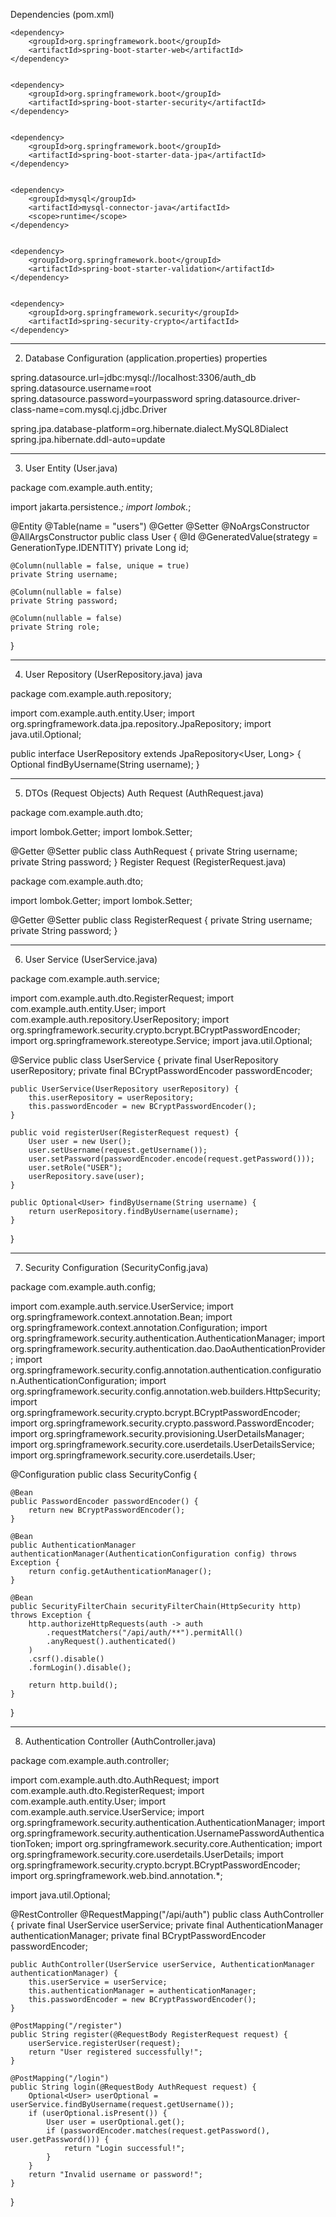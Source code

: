 Dependencies (pom.xml)

<dependencies>
   
    <dependency>
        <groupId>org.springframework.boot</groupId>
        <artifactId>spring-boot-starter-web</artifactId>
    </dependency>

   
    <dependency>
        <groupId>org.springframework.boot</groupId>
        <artifactId>spring-boot-starter-security</artifactId>
    </dependency>

   
    <dependency>
        <groupId>org.springframework.boot</groupId>
        <artifactId>spring-boot-starter-data-jpa</artifactId>
    </dependency>

   
    <dependency>
        <groupId>mysql</groupId>
        <artifactId>mysql-connector-java</artifactId>
        <scope>runtime</scope>
    </dependency>

   
    <dependency>
        <groupId>org.springframework.boot</groupId>
        <artifactId>spring-boot-starter-validation</artifactId>
    </dependency>

   
    <dependency>
        <groupId>org.springframework.security</groupId>
        <artifactId>spring-security-crypto</artifactId>
    </dependency>
</dependencies>


------------------------------------------------------------

2. Database Configuration (application.properties)
properties

spring.datasource.url=jdbc:mysql://localhost:3306/auth_db
spring.datasource.username=root
spring.datasource.password=yourpassword
spring.datasource.driver-class-name=com.mysql.cj.jdbc.Driver

spring.jpa.database-platform=org.hibernate.dialect.MySQL8Dialect
spring.jpa.hibernate.ddl-auto=update

--------------------------------------------------------------------------------------------------

3. User Entity (User.java)

package com.example.auth.entity;

import jakarta.persistence.*;
import lombok.*;

@Entity
@Table(name = "users")
@Getter
@Setter
@NoArgsConstructor
@AllArgsConstructor
public class User {
    @Id
    @GeneratedValue(strategy = GenerationType.IDENTITY)
    private Long id;

    @Column(nullable = false, unique = true)
    private String username;

    @Column(nullable = false)
    private String password;

    @Column(nullable = false)
    private String role;
}

----------------------------------------------------------

4. User Repository (UserRepository.java)
java

package com.example.auth.repository;

import com.example.auth.entity.User;
import org.springframework.data.jpa.repository.JpaRepository;
import java.util.Optional;

public interface UserRepository extends JpaRepository<User, Long> {
    Optional<User> findByUsername(String username);
}


----------------------------------------------------------


5. DTOs (Request Objects)
Auth Request (AuthRequest.java)

package com.example.auth.dto;

import lombok.Getter;
import lombok.Setter;

@Getter
@Setter
public class AuthRequest {
    private String username;
    private String password;
}
Register Request (RegisterRequest.java)
                              
package com.example.auth.dto;

import lombok.Getter;
import lombok.Setter;

@Getter
@Setter
public class RegisterRequest {
    private String username;
    private String password;
}

------------------------------------------------------------------------------

6. User Service (UserService.java)

package com.example.auth.service;

import com.example.auth.dto.RegisterRequest;
import com.example.auth.entity.User;
import com.example.auth.repository.UserRepository;
import org.springframework.security.crypto.bcrypt.BCryptPasswordEncoder;
import org.springframework.stereotype.Service;
import java.util.Optional;

@Service
public class UserService {
    private final UserRepository userRepository;
    private final BCryptPasswordEncoder passwordEncoder;

    public UserService(UserRepository userRepository) {
        this.userRepository = userRepository;
        this.passwordEncoder = new BCryptPasswordEncoder();
    }

    public void registerUser(RegisterRequest request) {
        User user = new User();
        user.setUsername(request.getUsername());
        user.setPassword(passwordEncoder.encode(request.getPassword()));
        user.setRole("USER");
        userRepository.save(user);
    }

    public Optional<User> findByUsername(String username) {
        return userRepository.findByUsername(username);
    }
}


-----------------------------------------------------------------------------------

7. Security Configuration (SecurityConfig.java)

package com.example.auth.config;

import com.example.auth.service.UserService;
import org.springframework.context.annotation.Bean;
import org.springframework.context.annotation.Configuration;
import org.springframework.security.authentication.AuthenticationManager;
import org.springframework.security.authentication.dao.DaoAuthenticationProvider;
import org.springframework.security.config.annotation.authentication.configuration.AuthenticationConfiguration;
import org.springframework.security.config.annotation.web.builders.HttpSecurity;
import org.springframework.security.crypto.bcrypt.BCryptPasswordEncoder;
import org.springframework.security.crypto.password.PasswordEncoder;
import org.springframework.security.provisioning.UserDetailsManager;
import org.springframework.security.core.userdetails.UserDetailsService;
import org.springframework.security.core.userdetails.User;

@Configuration
public class SecurityConfig {

    @Bean
    public PasswordEncoder passwordEncoder() {
        return new BCryptPasswordEncoder();
    }

    @Bean
    public AuthenticationManager authenticationManager(AuthenticationConfiguration config) throws Exception {
        return config.getAuthenticationManager();
    }

    @Bean
    public SecurityFilterChain securityFilterChain(HttpSecurity http) throws Exception {
        http.authorizeHttpRequests(auth -> auth
            .requestMatchers("/api/auth/**").permitAll()
            .anyRequest().authenticated()
        )
        .csrf().disable()
        .formLogin().disable();

        return http.build();
    }

}



----------------------------------------------------

8. Authentication Controller (AuthController.java)

package com.example.auth.controller;

import com.example.auth.dto.AuthRequest;
import com.example.auth.dto.RegisterRequest;
import com.example.auth.entity.User;
import com.example.auth.service.UserService;
import org.springframework.security.authentication.AuthenticationManager;
import org.springframework.security.authentication.UsernamePasswordAuthenticationToken;
import org.springframework.security.core.Authentication;
import org.springframework.security.core.userdetails.UserDetails;
import org.springframework.security.crypto.bcrypt.BCryptPasswordEncoder;
import org.springframework.web.bind.annotation.*;

import java.util.Optional;

@RestController
@RequestMapping("/api/auth")
public class AuthController {
    private final UserService userService;
    private final AuthenticationManager authenticationManager;
    private final BCryptPasswordEncoder passwordEncoder;

    public AuthController(UserService userService, AuthenticationManager authenticationManager) {
        this.userService = userService;
        this.authenticationManager = authenticationManager;
        this.passwordEncoder = new BCryptPasswordEncoder();
    }

    @PostMapping("/register")
    public String register(@RequestBody RegisterRequest request) {
        userService.registerUser(request);
        return "User registered successfully!";
    }

    @PostMapping("/login")
    public String login(@RequestBody AuthRequest request) {
        Optional<User> userOptional = userService.findByUsername(request.getUsername());
        if (userOptional.isPresent()) {
            User user = userOptional.get();
            if (passwordEncoder.matches(request.getPassword(), user.getPassword())) {
                return "Login successful!";
            }
        }
        return "Invalid username or password!";
    }
}



